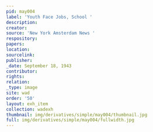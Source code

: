 ```yaml
---
pid: may004
label: 'Youth Face Jobs, School '
description:
creator:
source: 'New York Amsterdam News '
respository:
papers:
location:
sourcelink:
publisher:
_date: September 18, 1943
contributor:
rights:
relation:
_type: image
site: wad
order: '50'
layout: exh_item
collection: wadexh
thumbnail: img/derivatives/simple/may004/thumbnail.jpg
full: img/derivatives/simple/may004/fullwidth.jpg
---
```


